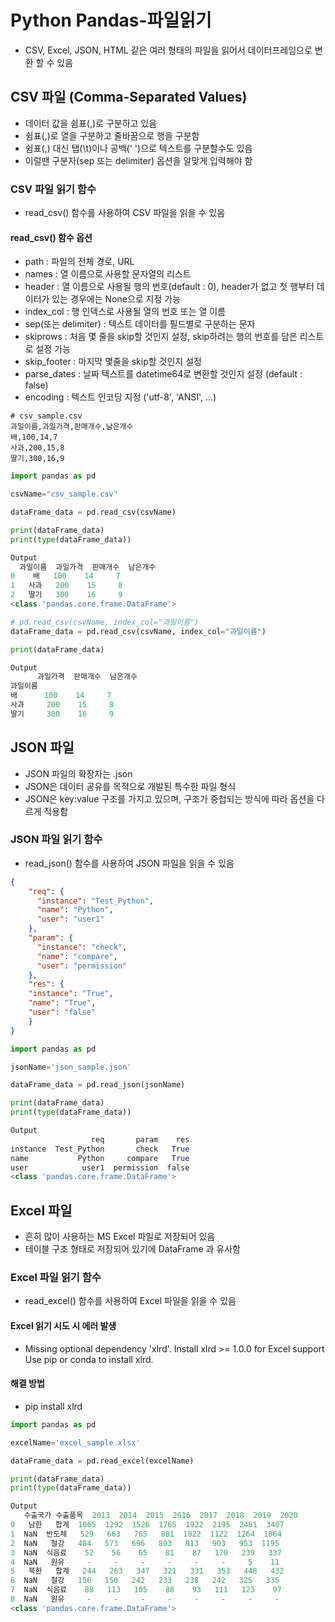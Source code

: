 # Python Pandas-파일읽기  
- CSV, Excel, JSON, HTML 같은 여러 형태의 파일을 읽어서 데이터프레임으로 변환 할 수 있음  

## CSV 파일 (Comma-Separated Values)  
- 데이터 값을 쉼표(,)로 구분하고 있음  
- 쉼표(,)로 열을 구분하고 줄바꿈으로 행을 구분함  
- 쉼표(,) 대신 탭(\t)이나 공백(' ')으로 텍스트를 구분할수도 있음  
- 이럴땐 구분자(sep 또는 delimiter) 옵션을 알맞게 입력해야 함  

### CSV 파일 읽기 함수  
- read_csv() 함수를 사용하여 CSV 파일을 읽을 수 있음  

#### read_csv() 함수 옵션  
- path : 파일의 전체 경로, URL  
- names : 열 이름으로 사용할 문자열의 리스트  
- header : 열 이름으로 사용될 행의 번호(default : 0), header가 없고 첫 행부터 데이터가 있는 경우에는 None으로 지정 가능   
- index_col : 행 인덱스로 사용될 열의 번호 또는 열 이름  
- sep(또는 delimiter) : 텍스트 데이터를 필드별로 구분하는 문자  
- skiprows : 처음 몇 줄을 skip할 것인지 설정, skip하려는 행의 번호를 담은 리스트로 설정 가능  
- skip_footer : 마지막 몇줄을 skip할 것인지 설정  
- parse_dates : 날짜 텍스트를 datetime64로 변환할 것인지 설정 (default : false)  
- encoding : 텍스트 인코딩 지정 ('utf-8', 'ANSI', ...)  

```csv
# csv_sample.csv
과일이름,과일가격,판매개수,남은개수
배,100,14,7
사과,200,15,8
딸기,300,16,9
```

```python
import pandas as pd

csvName="csv_sample.csv"

dataFrame_data = pd.read_csv(csvName)

print(dataFrame_data)
print(type(dataFrame_data))

Output
  과일이름  과일가격  판매개수  남은개수
0    배   100    14     7
1   사과   200    15     8
2   딸기   300    16     9
<class 'pandas.core.frame.DataFrame'>

# pd.read_csv(csvName, index_col="과일이름")
dataFrame_data = pd.read_csv(csvName, index_col="과일이름")

print(dataFrame_data)

Output
      과일가격  판매개수  남은개수
과일이름                  
배      100    14     7
사과     200    15     8
딸기     300    16     9
```

## JSON 파일  
- JSON 파일의 확장자는 .json  
- JSON은 데이터 공유를 목적으로 개발된 특수한 파일 형식  
- JSON은 key:value 구조를 가지고 있으며, 구조가 중첩되는 방식에 따라 옵션을 다르게 적용함  

### JSON 파일 읽기 함수  
- read_json() 함수를 사용하여 JSON 파일을 읽을 수 있음  

```json
{
    "req": {
      "instance": "Test_Python",
      "name": "Python",
      "user": "user1"
    },
    "param": {
      "instance": "check",
      "name": "compare",
      "user": "permission"
    },
    "res": {
    "instance": "True",
    "name": "True",
    "user": "false"
    }
}
```

```python
import pandas as pd

jsonName='json_sample.json'

dataFrame_data = pd.read_json(jsonName)

print(dataFrame_data)
print(type(dataFrame_data))

Output
                  req       param    res
instance  Test_Python       check   True
name           Python     compare   True
user            user1  permission  false
<class 'pandas.core.frame.DataFrame'>
```

## Excel 파일  
- 흔히 많이 사용하는 MS Excel 파일로 저장되어 있음  
- 테이블 구조 형태로 저장되어 있기에 DataFrame 과 유사함  

### Excel 파일 읽기 함수  
- read_excel() 함수를 사용하여 Excel 파일을 읽을 수 있음  

#### Excel 읽기 시도 시 에러 발생  
- Missing optional dependency 'xlrd'. Install xlrd >= 1.0.0 for Excel support Use pip or conda to install xlrd.   

#### 해결 방법  
- pip install xlrd   

```python
import pandas as pd

excelName='excel_sample.xlsx'

dataFrame_data = pd.read_excel(excelName)

print(dataFrame_data)
print(type(dataFrame_data))

Output
   수출국가 수출품목  2013  2014  2015  2016  2017  2018  2019  2020
0   남한   합계  1065  1292  1526  1765  1922  2195  2461  3407
1  NaN  반도체   529   663   765   881  1022  1122  1264  1864
2  NaN   철강   484   573   696   803   813   903   953  1195
3  NaN  식음료    52    56    65    81    87   170   239   337
4  NaN   원유     -     -     -     -     -     -     5    11
5   북한   합계   244   263   347   321   331   353   448   432
6  NaN   철강   156   150   242   233   238   242   325   335
7  NaN  식음료    88   113   105    88    93   111   123    97
8  NaN   원유     -     -     -     -     -     -     -     -
<class 'pandas.core.frame.DataFrame'>
```
